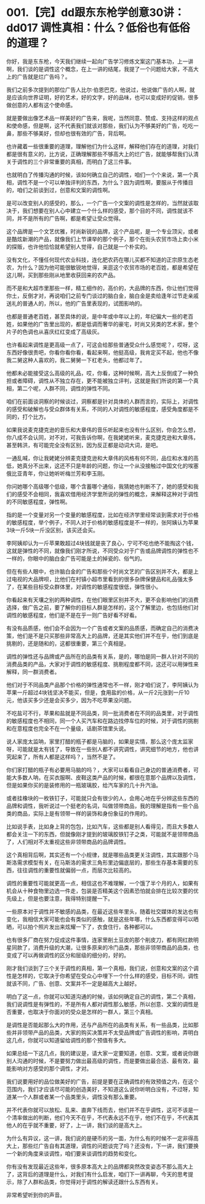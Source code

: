 # 001.【完】dd跟东东枪学创意30讲：dd017 调性真相：什么？低俗也有低俗的道理？ 

你好，我是东东枪，今天我们继续一起向广告学习修炼文案这门基本功，上一讲啊，我们谈的是调性这个概念，在上一讲的结尾，我提了一个问题给大家，不高大上的广告就是烂广告吗？。

我们之前多次提到的那位广告人比尔·伯恩巴克，他说过，他说做广告的人啊，就是应该向世界证明，好的艺术，好的文字，好的品味，也可以变成好的促销，很多做创意的人都有这个使命感。

就是要做出像艺术品一样美好的广告来，我呢，当然同意、赞成、支持这样的观点和使命感，但是啊，这不代表我们就该对那些，我们认为不够美好的广告，吃吃一鼻，那些不够美好，但却也很有效的广告，背后啊。

也许藏着一些很重要的道理，理解他们为什么这样，解释他们存在的道理，对我们都是很有意义的，比方说，正确理解那些不够高大上的烂广告，就能够帮我们认清关于调性的三个非常重要的真相，而明白了这三件事。

也就明白了传播沟通的时候，该如何确立自己的调性，咱们一个个来说，第一个真相，调性不是一个可以单独评判的东西，为什么？因为调性啊，要服从于传播目的，咱们之前谈到过，创意和文案的调性啊。

是可以改变别人的感受的，那么，一个广告一个文案的调性是怎样的，当然就该取决于，我们想要在别人心中建立一个什么样的感受，那个目的不同，调性就该不同，并不是所有的广告啊，都是希望让受众觉得。

这个品牌是一个文艺优雅，时尚新锐的品牌，这个产品呢，是一个专业顶尖，或者是酷炫新潮的产品，就像我们上节课举的那个例子，那个在街头农贸市场上卖小米的探贩，也许他恰恰就希望别人觉得，自己就是一个朴实的。

没有文化，不懂任何现代农业科技，连化肥农药在哪儿买都不知道的正宗原生态老农，为什么？因为他可能很敏锐地觉得，来逛这个农贸市场的老百姓，都是希望在这儿啊，买到那些刚从地里收获回来的农产品。

而不是和大超市里那些一样，精工细作的，高价的，大品牌的东西，你让他们觉得你土，反倒才对，再说咱们之前专门谈过的脑白金，脑白金是卖给逢年过节走亲戚送礼的普通人的，所以，他的广告里表现的，试图影响的。

也都是普通老百姓，甚至具体的说，是中年或中年以上的，年纪偏大一些的老百姓，如果他的广告里出现的，都是低调而奢华的豪宅，时尚又另类的艺术家，整个片子的色调也从喜庆红红变成了高级灰。

也许看起来调性是更高级一点了，可这会给那些普通受众什么感觉呢？，哎呀，这东西好像很贵吧，你看你看你看，看起来啊，他挺高级，我肯定买不起，他也不像我二舅这种人喜欢的，我二舅舅一下杠老头，他都过年了。

他都未必能接受这么高级的礼品，哎，你看，这种时候啊，高大上反倒成了一种负担或者障碍，调性从不独立存在，更不能被独立评判，这就是我们所说的第一个真相，第二个呢，人群不同，调性的弹性不同。

咱们在前面谈洞察的时候谈过，洞察都是针对具体的人群而言的，实际上，对调性的感受和破解也与受众群体有关系，不同的人对调性的敏感程度，感受角度都是不同的，打个比方。

如果我说麦克捷克逊的音乐和大章伟的音乐听起来也没有什么区别，你会怎么想，你八成不会认同，对不对，可我告诉你啊，在我姥姥听来，麦克捷克逊和大章伟，甚至韩洪，有可能完全没有区别，因为反正都是动词大词，是吧。

一通乱喊，你让我姥姥分辨麦克捷克逊和大章伟的风格有何不同，品位和水准的高低，她真分不出来，这还不只是年龄的问题，你让一个从没接触过中国文化的埃塞俄比亚青年，你让她听听梅兰芳和李玉刚。

你问她哪个高级哪个低级，哪个含蓄哪个通俗，我猜她也判断不了，她的感受和我们的感受不会相同，我喜欢借用经济学里所说的弹性的概念，来解释这种对于调性的不同敏感程度，弹性啊。

指的是一个变量对另一个变量的敏感程度，比如在经济学里经常谈到需求对于价格的敏感程度，举个例子，不同人对于价格的敏感程度是不一样的，张阿姨认为苹果3块一斤5块一斤没区别，该买还会买。

李阿姨却认为一斤苹果敢超过4块钱就是丧了良心，宁可不吃也绝不能掏这个钱，这就是弹性的不同，就像我们刚才所说，不同受众对于广告或品牌调性的弹性也不一样的，你眼中的脑白金广告可能是土的掉瓷的、俗气的。

但在有些人眼中，也许脑白金的广告和那些个时尚文艺的广告区别并不大，都是上过电视的大品牌呗，比他们在村镇小超市里看到的很多杂牌保健品和礼品强太多了，在某些目标受众群体里，对调性的敏感程度很低，弹性很小。

你看起来有天壤之别的两种调性，在他们眼里区别并不大，更不会影响他们的消费选择，做广告之前，要了解你的目标人群是怎样的，这个了解里边，也包括他们对调性的敏感程度，他们是不是在乎一则广告好看不好看。

有没有品质感，他们会不会因为一个广告或者文案的品质感，而确定自己的消费决策，他们是不是只买那些非常高大上的品牌，还是其实他们并不在乎，他们到底是挑剔的，还是随和的，这都很重要，第三个真相是。

调性的弹性还与品牌或产品所在的品类有关系，是的，哪怕是同一群人针对不同的消费品类的产品，大家对于调性的敏感程度、挑剔程度都不同，这还可以用弹性来解释，同一群消费者。

他们对于不同品类产品那个价格的弹性通常也不一样，刚才咱们说了，李阿姨认为苹果一斤超过4块钱坚决不能买，但是，食用盐的价格，从一斤2元涨到一斤10元，他该买多少还是会买多少，因为不吃苹果没问题。

不吃盐可不行，苹果和盐就是不同品类，同一批消费者在不同的品类里，对于调性的敏感程度也不相同，同一个人买汽车和在路边找停车位的时候，对于调性的挑剔和在意程度也完全不在一个量级，话剧茶馆里头说。

说人家庞太监呐，家里打醋的瓶子都是马脑的，如果是实情，那么这个庞太监家呀，可能就是太有钱了，导致在一些别人都不讲究调性，讲究细节的地方，他也讲究起来了，所有人都是这样吗？，当然不是了。

你们家打醋的瓶子有必要用马脑的吗？，大家可以看看自己身边的普通消费者，可能大多数人呐，在买衣服啊、皮鞋这类产品的时候，都很在意那个品牌以及调性，但是如果你买的是装修用的一瓶玻璃胶，给汽车家的几十升汽油。

或者挂橡块的一枚铁钉子，可能就只会有很少的人，会用心地在乎分辨这些东西的品牌和调性，我听说过一个挺老的名词，叫做领带商品，我的理解是指有一些个品类的商品，实际上是有领带一样的装饰和身份象征的作用的。

比如说手表，比如身上背的包包，比如汽车，这些都是别人看得见，而且大多数人都会关注一下的东西，但就像刚才提到的玻璃胶铁钉子之类，可能就不是领带商品了，人们相对不太重视这些非领带商品的品牌调性。

这个真相背后啊，其实还有一个小规律，就是哪些品类更关注调性，其实跟那个马斯洛需求模型有关，在马斯洛的需求三角形里边偏底层的，那些生存基本需要的东西，往往调性的重要性就偏弱一点，而层次比较高的。

调性的重要性可能就更高一点，相信这也不难理解，一个饿了半个月的人，如果有机会从十种食物里边选一件走，包装是否精美这个因素恐怕就会排在比较次要的优先级上，但是也要注意，我得特别提醒一下。

一些原本对于调性并不敏感的品类，在最近这些年里头，随着社交媒体的发达也有变化，我相信大家可能也会有类似的感触，就是这些年哪，什么东西都变得可以晒晒，可以拍个照片发出来炫耀一下了，衣食住行，各种都可以。

也有很多厂商在努力促成这件事情，连家里削土豆皮的那个削皮刀，都有网红款明星同款了，消费升级的大潮，让很多原来的冷门品类，那些非领带商品的品类，也变成了可以再做调性的区分和层级的细分的，好的。

刚才我们谈到了三个关于调性的真相，第一个真相，我们说，创意和文案的这个调性是怎样的，它取决于你希望在受众心中埋下一个什么样的感受，目标不同，调性就该不同，广告、创意、文案并不一定是越高大上越好。

明白了这一点，你就可以知道沟通的时候，该如何确定自己的调性，第二个真相，我们说调性是有弹性的，不是所有人都对调性那么敏感，所以创意、文案的调性是否重要，也取决于你面对的受众是怎样的一群人，第三个真相。

是调性是否能起那么大的作用，还与产品所在的品类有关系，有一些品类，比如那些并非领带产品的品类，大家的购买决策并不太受品牌或广告调性的影响，弄明白这几点，你就可以知道留给调性的那个预值有多大。

如果总结一下这几点，我的建议是，请大家一定要知道，创意、文案，或者说你跟别人沟通的时候，不是要努力做出最高级的调性，而是要做出最合适、最有效，最能影响对方感受的那个调性，才对。

我们说要用好的品位做美好的广告，前提是要在正确调性的有效预值之内，在这个范围内，我们才应该尽可能的创造美好，不知道这么说你听明白没有，不过呀，知道某一个人群或者某一个品类里头，调性没有那么重要。

并不代表你就可以放松、乱来、直奔下线而去，他们并不在乎调性，这可不该是一个清率做出的判断，他们今天不在乎，不代表永远不在乎，他们不在乎，不代表其他人的在乎就不重要，好了，上一讲，我们谈的是高大上。

为什么有异议，这一讲，我们说的是硬币的另一面，为什么有的时候不一定非得高大上，那些烂广告自有其道理，调性的问题谈完了吗？还没有，下一讲，我们要换一个新的角度来谈调性，咱们要来谈调性的趋势和变化。

你有没有发现最近这些年，很多原本高大上的品牌都突然改变姿态不那么高大上了，这背后的道理是什么，对我们有什么启发，咱们下一讲再聊，今天的思考提示，除了人群和品类，你觉得对于调性的解读还跟什么东西有关。

非常希望听到你的声音。